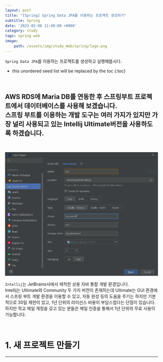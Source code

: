 ```yaml
---
layout: post
title: "[Spring] Spring Data JPA를 이용하는 프로젝트 생성하기"
subtitle: Spring
date: '2023-02-08 11:40:00 +0900'
category: study
tags: spring web
image:
    path: /assets/img/study_Web/spring/logo.png
---
```


`Spring Data JPA`를 이용하는 프로젝트를 생성하고 실행해봅시다.

<!--more-->

* this unordered seed list will be replaced by the toc
{:toc}
<br>

AWS RDS에 Maria DB를 연동한 후 스프링부트 프로젝트에서 데이터베이스를 사용해 보겠습니다.<br>
스프링 부트를 이용하는 개발 도구는 여러 가지가 있지만 가장 널리 사용되고 있는 Intellij Ultimate버전을 사용하도록 하겠습니다.<br>
---
<br>

![1](/assets/img/study_Web/spring/2023-02-08-[Spring]_Spring_Data_JPA를_이용하는_프로젝트_생성하기/1.PNG)

`Intellij`는 JetBrains사에서 제작한 상용 자바 통합 개발 환경입니다.
<br>
Intellij는 Ultimate와 Community 두 가지 버전이 존재하는데 Ultimate는 GUI 환경에서 스프링 부트 개발 환경을 이용할 수 있고, 자동 완성 등의 도움을 주기는 하지만 기본적으로 30일 제한이 있고, 1년 단위의 라이선스 비용이 부담스럽다는 단점이 있습니다.
<br>
하지만 학교 메일 계정을 갖고 있는 분들은 메일 인증을 통해서 1년 단위의 무료 사용이 가능합니다.

<br>

# 1. 새 프로젝트 만들기
---
<br>